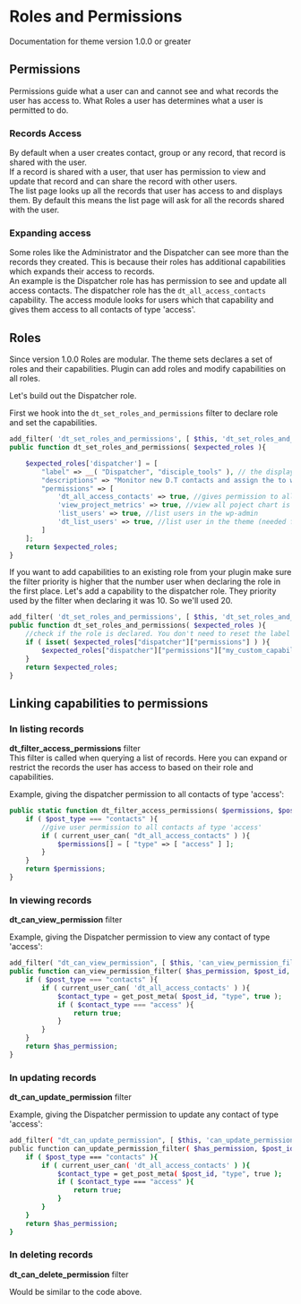 # Roles and Permissions

Documentation for theme version 1.0.0 or greater

## Permissions

Permissions guide what a user can and cannot see and what records the user has access to. What Roles a user has determines what a user is permitted to do.

### Records Access

By default when a user creates contact, group or any record, that record is shared with the user.  
If a record is shared with a user, that user has permission to view and update that record and can share the record with other users.  
The list page looks up all the records that user has access to and displays them. By default this means the list page will ask for all the records shared with the user.

### Expanding access

Some roles like the Administrator and the Dispatcher can see more than the records they created. This is because their roles has additional capabilities which expands their access to records.  
An example is the Dispatcher role has has permission to see and update all access contacts. The dispatcher role has the `dt_all_access_contacts` capability. The access module looks for users which that capability and gives them access to all contacts of type 'access'.

## Roles

Since version 1.0.0 Roles are modular. The theme sets declares a set of roles and their capabilities. Plugin can add roles and modify capabilities on all roles.

Let's build out the Dispatcher role.

First we hook into the `dt_set_roles_and_permissions` filter to declare role and set the capabilities.

```php
add_filter( 'dt_set_roles_and_permissions', [ $this, 'dt_set_roles_and_permissions' ], 10, 1 );
public function dt_set_roles_and_permissions( $expected_roles ){

    $expected_roles['dispatcher'] = [
        "label" => __( "Dispatcher", "disciple_tools" ), // the displayed name of the role
        "descriptions" => "Monitor new D.T contacts and assign the to waiting Multipliers", //description shown to help the admin choose what role to assign a user.
        "permissions" => [
            'dt_all_access_contacts' => true, //gives permission to all contacts with the 'access' type.
            'view_project_metrics' => true, //view all poject chart is the metrics tab
            'list_users' => true, //list users in the wp-admin
            'dt_list_users' => true, //list user in the theme (needed for assigning to multipliers)
        ]
    ];
    return $expected_roles;
}
```

If you want to add capabilities to an existing role from your plugin make sure the filter priority is higher that the number user when declaring the role in the first place. Let's add a capability to the dispatcher role. They priority used by the filter when declaring it was 10. So we'll used 20.

```php
add_filter( 'dt_set_roles_and_permissions', [ $this, 'dt_set_roles_and_permissions' ], 20, 1 );
public function dt_set_roles_and_permissions( $expected_roles ){
    //check if the role is declared. You don't need to reset the label and description.
    if ( isset( $expected_roles["dispatcher"]["permissions"] ) ){
        $expected_roles["dispatcher"]["permissions"]["my_custom_capability"] = true;
    }
    return $expected_roles;
}
```

## Linking capabilities to permissions

### In listing records

**dt\_filter\_access\_permissions** filter  
This filter is called when querying a list of records. Here you can expand or restrict the records the user has access to based on their role and capabilities.

Example, giving the dispatcher permission to all contacts of type 'access':

```php
public static function dt_filter_access_permissions( $permissions, $post_type ){
    if ( $post_type === "contacts" ){
        //give user permission to all contacts af type 'access'
        if ( current_user_can( "dt_all_access_contacts" ) ){
            $permissions[] = [ "type" => [ "access" ] ];
        }
    }
    return $permissions;
}
```

### In viewing records

**dt\_can\_view\_permission** filter

Example, giving the Dispatcher permission to view any contact of type 'access':

```php
add_filter( "dt_can_view_permission", [ $this, 'can_view_permission_filter' ], 10, 3 );
public function can_view_permission_filter( $has_permission, $post_id, $post_type ){
    if ( $post_type === "contacts" ){
        if ( current_user_can( 'dt_all_access_contacts' ) ){
            $contact_type = get_post_meta( $post_id, "type", true );
            if ( $contact_type === "access" ){
                return true;
            }
        }
    }
    return $has_permission;
}
```

### In updating records

**dt\_can\_update\_permission** filter

Example, giving the Dispatcher permission to update any contact of type 'access':

```bash
add_filter( "dt_can_update_permission", [ $this, 'can_update_permission_filter' ], 10, 3 );
public function can_update_permission_filter( $has_permission, $post_id, $post_type ){
    if ( $post_type === "contacts" ){
        if ( current_user_can( 'dt_all_access_contacts' ) ){
            $contact_type = get_post_meta( $post_id, "type", true );
            if ( $contact_type === "access" ){
                return true;
            }
        }
    }
    return $has_permission;
}
```

### In deleting records

**dt\_can\_delete\_permission** filter

Would be similar to the code above.


